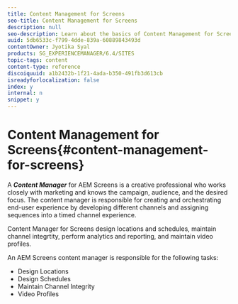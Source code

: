 ```yaml
---
title: Content Management for Screens
seo-title: Content Management for Screens
description: null
seo-description: Learn about the basics of Content Management for Screens.
uuid: 5db6533c-f799-4dde-839a-60889843493d
contentOwner: Jyotika Syal
products: SG_EXPERIENCEMANAGER/6.4/SITES
topic-tags: content
content-type: reference
discoiquuid: a1b2432b-1f21-4ada-b350-491fb3d613cb
isreadyforlocalization: false
index: y
internal: n
snippet: y
---
```


# Content Management for Screens{#content-management-for-screens}

A ***Content Manager*** for AEM Screens is a creative professional who works closely with marketing and knows the campaign, audience, and the desired focus. The content manager is responsible for creating and orchestrating end-user experience by developing different channels and assigning sequences into a timed channel experience.

Content Manager for Screens design locations and schedules, maintain channel integrtity, perform analytics and reporting, and maintain video profiles.

An AEM Screens content manager is responsible for the following tasks:

* Design Locations
* Design Schedules
* Maintain Channel Integrity
* Video Profiles

